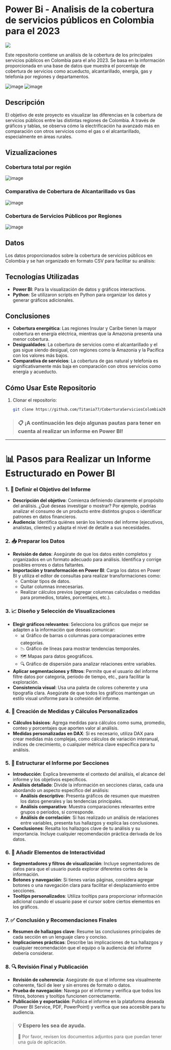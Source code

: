 # Power Bi - Analisis de la cobertura de servicios públicos en Colombia para el 2023 

![](https://signpost-colombia.zendesk.com/hc/article_attachments/8932427789597)

Este repositorio contiene un análisis de la cobertura de los principales servicios públicos en Colombia para el año 2023. Se basa en la información proporcionada en una base de datos que muestra el porcentaje de cobertura de servicios como acueducto, alcantarillado, energía, gas y telefonía por regiones y departamentos.

![image](https://github.com/user-attachments/assets/7a01ea84-765b-4db8-bcb7-3612eb66ba75)       ![image](https://github.com/user-attachments/assets/c0c9db6e-26df-4115-b462-8abbdc2286bc)


## Descripción

El objetivo de este proyecto es visualizar las diferencias en la cobertura de servicios públicos entre las distintas regiones de Colombia. A través de gráficos y tablas, se observa cómo la electrificación ha avanzado más en comparación con otros servicios como el gas o el alcantarillado, especialmente en áreas rurales.

## Vizualizaciones

### Cobertura total por región
![image](https://github.com/user-attachments/assets/b8111ffa-c318-4eaf-bb64-533dedaa6325)

### Comparativa de Cobertura de Alcantarillado vs Gas
![image](https://github.com/user-attachments/assets/92f0f6b4-2bfb-4cab-863b-684c7ef1b6ae)

### Cobertura de Servicios Públicos por Regiones
![image](https://github.com/user-attachments/assets/cdc28b09-9eaf-46e7-9e1c-c5afed571589)

## Datos
Los datos proporcionados sobre la cobertura de servicios públicos en Colombia y se han organizado en formato CSV para facilitar su análisis:

## Tecnologías Utilizadas
- **Power BI**: Para la visualización de datos y gráficos interactivos.
- **Python**: Se utilizaron scripts en Python para organizar los datos y generar gráficos adicionales.

## Conclusiones

- **Cobertura energética**: Las regiones Insular y Caribe tienen la mayor cobertura en energía eléctrica, mientras que la Amazonia presenta una menor cobertura.
- **Desigualdades**: La cobertura de servicios como el alcantarillado y el gas sigue siendo desigual, con regiones como la Amazonia y la Pacífica con los valores más bajos.
- **Comparativa de servicios**: La cobertura de gas natural y telefonía es significativamente más baja en comparación con otros servicios como energía y acueducto.

## Cómo Usar Este Repositorio

1. Clonar el repositorio:
   ```bash
   git clone https://github.com/Titania77/CoberturaServiciosColombia2023.git


> ### 📋 ¡A continuación les dejo algunas pautas para tener en cuenta al realizar un informe en Power BI!
---

# 📊 Pasos para Realizar un Informe Estructurado en Power BI

### 1. 🎯 Definir el Objetivo del Informe
   - **Descripción del objetivo**: Comienza definiendo claramente el propósito del análisis. ¿Qué deseas investigar o mostrar? Por ejemplo, podrías analizar el consumo de un producto entre distintos grupos o identificar patrones en datos financieros.
   - **Audiencia**: Identifica quiénes serán los lectores del informe (ejecutivos, analistas, clientes) y adapta el nivel de detalle a sus necesidades.

### 2. 📥 Preparar los Datos
   - **Revisión de datos**: Asegúrate de que los datos estén completos y organizados en un formato adecuado para análisis. Identifica y corrige posibles errores o datos faltantes.
   - **Importación y transformación en Power BI**: Carga los datos en Power BI y utiliza el editor de consultas para realizar transformaciones como:
     - Cambiar tipos de datos.
     - Quitar columnas innecesarias.
     - Realizar cálculos previos (agregar columnas calculadas o medidas para promedios, totales, porcentajes, etc.).

### 3. 📈 Diseño y Selección de Visualizaciones
   - **Elegir gráficos relevantes**: Selecciona los gráficos que mejor se adapten a la información que deseas comunicar:
     - 📊 Gráfico de barras o columnas para comparaciones entre categorías.
     - 📉 Gráfico de líneas para mostrar tendencias temporales.
     - 🗺️ Mapas para datos geográficos.
     - 🔍 Gráfico de dispersión para analizar relaciones entre variables.
   - **Aplicar segmentaciones y filtros**: Permite que el usuario del informe filtre datos por categoría, período de tiempo, etc., para facilitar la exploración.
   - **Consistencia visual**: Usa una paleta de colores coherente y una tipografía clara. Asegúrate de que todos los gráficos mantengan un estilo visual uniforme para la cohesión del informe.

### 4. 🧮 Creación de Medidas y Cálculos Personalizados
   - **Cálculos básicos**: Agrega medidas para cálculos como suma, promedio, conteo y porcentajes que aporten valor al análisis.
   - **Medidas personalizadas en DAX**: Si es necesario, utiliza DAX para crear medidas más complejas, como cálculos de variación interanual, índices de crecimiento, o cualquier métrica clave específica para tu análisis.

### 5. 📑 Estructurar el Informe por Secciones
   - **Introducción**: Explica brevemente el contexto del análisis, el alcance del informe y los objetivos específicos.
   - **Análisis detallado**: Divide la información en secciones claras, cada una abordando un aspecto específico del análisis:
     - **Análisis descriptivo**: Presenta gráficos de resumen que muestren los datos generales y las tendencias principales.
     - **Análisis comparativo**: Muestra comparaciones relevantes entre grupos o períodos, si corresponde.
     - **Análisis de correlación**: Si has realizado un análisis de relaciones entre variables, presenta tus hallazgos y explica las conclusiones.
   - **Conclusiones**: Resalta los hallazgos clave de tu análisis y su importancia. Incluye cualquier recomendación práctica derivada de los datos.

### 6. 🔄 Añadir Elementos de Interactividad
   - **Segmentadores y filtros de visualización**: Incluye segmentadores de datos para que el usuario pueda explorar diferentes cortes de la información.
   - **Botones y navegación**: Si tienes varias páginas, considera agregar botones o una navegación clara para facilitar el desplazamiento entre secciones.
   - **Tooltips personalizados**: Utiliza tooltips para proporcionar información adicional cuando el usuario pase el cursor sobre ciertos elementos en los gráficos.

### 7. ✅ Conclusión y Recomendaciones Finales
   - **Resumen de hallazgos clave**: Resume las conclusiones principales de cada sección en un lenguaje claro y conciso.
   - **Implicaciones prácticas**: Describe las implicaciones de tus hallazgos y cualquier recomendación que el equipo o la audiencia del informe debería considerar.

### 8. 🔍 Revisión Final y Publicación
   - **Revisión de coherencia**: Asegúrate de que el informe sea visualmente coherente, fácil de leer y sin errores de formato o datos.
   - **Prueba de navegación**: Navega por el informe y verifica que todos los filtros, botones y tooltips funcionen correctamente.
   - **Publicación y exportación**: Publica el informe en la plataforma deseada (Power BI Service, PDF, PowerPoint) y verifica que sea accesible para tu audiencia.


> ### 💡 Espero les sea de ayuda.  
> 📂 Por favor, revisen los documentos adjuntos para que puedan tener una guía de aplicación.



